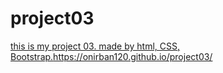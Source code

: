 # project03
[this is my project 03. made by html, CSS, Bootstrap.](https://onirban120.github.io/project03/)https://onirban120.github.io/project03/
